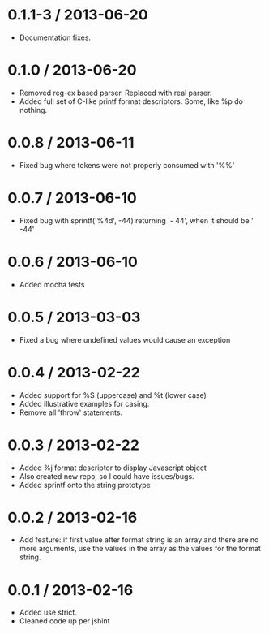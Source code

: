 0.1.1-3 / 2013-06-20
==================
* Documentation fixes.

0.1.0 / 2013-06-20
==================
* Removed reg-ex based parser. Replaced with real parser.
* Added full set of C-like printf format descriptors. Some, like %p do nothing.

0.0.8 / 2013-06-11
==================
* Fixed bug where tokens were not properly consumed with '%%'

0.0.7 / 2013-06-10
==================
* Fixed bug with sprintf('%4d', -44) returning '- 44', when it should be ' -44'

0.0.6 / 2013-06-10
==================
* Added mocha tests

0.0.5 / 2013-03-03
==================
 * Fixed a bug where undefined values would cause an exception

0.0.4 / 2013-02-22
==================
  * Added support for %S (uppercase) and %t (lower case)
  * Added illustrative examples for casing.
  * Remove all 'throw' statements.


0.0.3 / 2013-02-22
==================
  * Added %j format descriptor to display Javascript object
  * Also created new repo, so I could have issues/bugs.
  * Added sprintf onto the string prototype


0.0.2 / 2013-02-16
==================
 * Add feature: if first value after format string is an array and there are no more arguments,
    use the values in the array as the values for the format string.


0.0.1 / 2013-02-16
==================
 * Added use strict.
 * Cleaned code up per jshint

